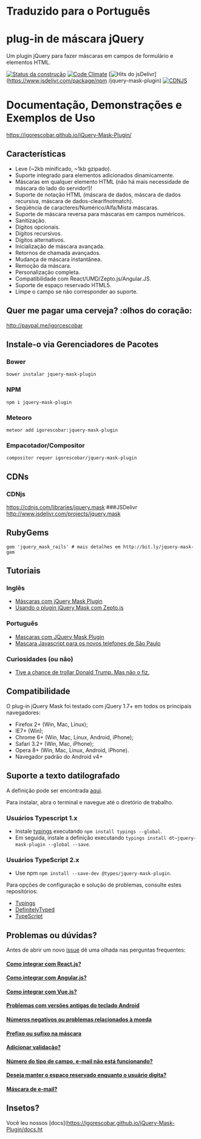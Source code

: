 # Traduzido para o Português
# plug-in de máscara jQuery
Um plugin jQuery para fazer máscaras em campos de formulário e elementos HTML.

[![Status da construção](https://travis-ci.org/igorescobar/jQuery-Mask-Plugin.png)](https://travis-ci.org/igorescobar/jQuery-Mask-Plugin)
[![Code Climate](https://codeclimate.com/github/igorescobar/jQuery-Mask-Plugin.png)](https://codeclimate.com/github/igorescobar/jQuery-Mask-Plugin)
[![Hits do jsDelivr](https://data.jsdelivr.com/v1/package/npm/jquery-mask-plugin/badge?style=rounded)](https://www.jsdelivr.com/package/npm /jquery-mask-plugin)
[![CDNJS](https://img.shields.io/cdnjs/v/jquery.mask.svg)](https://cdnjs.com/libraries/jquery.mask)

# Documentação, Demonstrações e Exemplos de Uso
https://igorescobar.github.io/jQuery-Mask-Plugin/

## Características

   * Leve (~2kb minificado, ~1kb gzipado).
   * Suporte integrado para elementos adicionados dinamicamente.
   * Máscaras em qualquer elemento HTML (não há mais necessidade de máscara do lado do servidor!)!
   * Suporte de notação HTML (máscara de dados, máscara de dados recursiva, máscara de dados-clearifnotmatch).
   * Seqüência de caracteres/Numérico/Alfa/Mista máscaras.
   * Suporte de máscara reversa para máscaras em campos numéricos.
   * Sanitização.
   * Dígitos opcionais.
   * Dígitos recursivos.
   * Dígitos alternativos.
   * Inicialização de máscara avançada.
   * Retornos de chamada avançados.
   * Mudança de máscara instantânea.
   * Remoção da máscara.
   * Personalização completa.
   * Compatibilidade com React/UMD/Zepto.js/Angular.JS.
   * Suporte de espaço reservado HTML5.
   * Limpe o campo se não corresponder ao suporte.

## Quer me pagar uma cerveja? :olhos do coração:
http://paypal.me/igorcescobar

## Instale-o via Gerenciadores de Pacotes
### Bower
`bower instalar jquery-mask-plugin`
### NPM
`npm i jquery-mask-plugin`
### Meteoro
`meteor add igorescobar:jquery-mask-plugin`
### Empacotador/Compositor
`compositor requer igorescobar/jquery-mask-plugin`

## CDNs
### CDNjs
https://cdnjs.com/libraries/jquery.mask
###JSDelivr
http://www.jsdelivr.com/projects/jquery.mask

## RubyGems
```rubi
gem 'jquery_mask_rails' # mais detalhes em http://bit.ly/jquery-mask-gem
```

## Tutoriais
### Inglês
   * [Máscaras com jQuery Mask Plugin](http://bit.ly/masks-with-jquery-mask-plugin)
   * [Usando o plugin jQuery Mask com Zepto.js](http://bit.ly/using-jquery-mask-plugin-with-zeptojs)

### Português
   * [Mascaras com JQuery Mask Plugin](http://bit.ly/mascaras-com-jquery-mask-plugin)
   * [Mascara Javascript para os novos telefones de São Paulo](http://bit.ly/mascara-javascript-para-os-novos-telefones-de-sao-paulo)

### Curiosidades (ou não)
   * [Tive a chance de trollar Donald Trump. Mas não o fiz.](http://www.igorescobar.com/blog/2016/08/21/ive-the-chance-to-troll-donald-trump-but-i-didnt/)

## Compatibilidade
O plug-in jQuery Mask foi testado com jQuery 1.7+ em todos os principais navegadores:

  * Firefox 2+ (Win, Mac, Linux);
  * IE7+ (Win);
  * Chrome 6+ (Win, Mac, Linux, Android, iPhone);
  * Safari 3.2+ (Win, Mac, iPhone);
  * Opera 8+ (Win, Mac, Linux, Android, iPhone).
  * Navegador padrão do Android v4+

## Suporte a texto datilografado
A definição pode ser encontrada [aqui](https://github.com/DefinitelyTyped/DefinitelyTyped/tree/master/types/jquery-mask-plugin).

Para instalar, abra o terminal e navegue até o diretório de trabalho.

### Usuários Typescript 1.x
   * Instale [typings](https://github.com/typings/typings) executando `npm install typings --global`.
   * Em seguida, instale a definição executando `typings install dt~jquery-mask-plugin --global --save`.
### Usuários TypeScript 2.x
   * Use npm `npm install --save-dev @types/jquery-mask-plugin`.

Para opções de configuração e solução de problemas, consulte estes repositórios:
* [Typings](https://github.com/typings/typings)
* [DefinitelyTyped](https://github.com/DefinitelyTyped/DefinitelyTyped)
* [TypeScript](https://github.com/Microsoft/TypeScript)


## Problemas ou dúvidas?
Antes de abrir um novo [issue](https://github.com/igorescobar/jQuery-Mask-Plugin/issues) dê uma olhada nas perguntas frequentes:
#### [Como integrar com React.js?](https://github.com/igorescobar/jQuery-Mask-Plugin/issues/498)
#### [Como integrar com Angular.js?](https://github.com/igorescobar/jQuery-Mask-Plugin/issues/499)
#### [Como integrar com Vue.js?](https://github.com/ankurk91/vue-jquery-mask)
#### [Problemas com versões antigas do teclado Android](https://github.com/igorescobar/jQuery-Mask-Plugin/issues/135)
#### [Números negativos ou problemas relacionados à moeda](https://github.com/igorescobar/jQuery-Mask-Plugin/issues/436#issuecomment-253176511)
#### [Prefixo ou sufixo na máscara](https://github.com/igorescobar/jQuery-Mask-Plugin/issues/166)
#### [Adicionar validação?](https://github.com/igorescobar/jQuery-Mask-Plugin/issues/387#issuecomment-192998092)
#### [Número do tipo de campo, e-mail não está funcionando?](https://github.com/igorescobar/jQuery-Mask-Plugin/issues/450#issuecomment-253225719)
#### [Deseja manter o espaço reservado enquanto o usuário digita?](https://github.com/igorescobar/jQuery-Mask-Plugin/issues/633#issuecomment-350819224)
#### [Máscara de e-mail?](https://github.com/igorescobar/jQuery-Mask-Plugin/issues/582)

## Insetos?
Você leu nossos [docs](https://igorescobar.github.io/jQuery-Mask-Plugin/docs.ht
